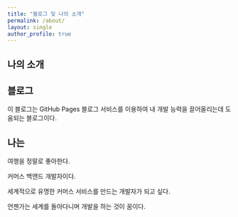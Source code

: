```yaml
---
title: "블로그 및 나의 소개"
permalink: /about/
layout: single
author_profile: true
---
```




## 나의 소개



## 블로그

이 블로그는 GitHub Pages 블로그 서비스를 이용하여 내 개발 능력을 끌어올리는데 도움되는 블로그이다.





## 나는

여행을 정말로 좋아한다.

커머스 백앤드 개발자이다.

세계적으로 유명한 커머스 서비스를 만드는 개발자가 되고 싶다.

언젠가는 세계를 돌아다니며 개발을 하는 것이 꿈이다.